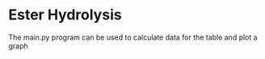 # Ester Hydrolysis
The main.py program can be used to calculate data for the table and plot a graph

